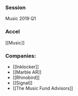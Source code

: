 
### Session
Music 2019 Q1

### Accel
[[Music]]

### Companies:
- [[Inklocker]]
- [[Marble AR]]
- [[Rhinobird]]
- [[Signal]]
- [[The Music Fund Advisors]]


